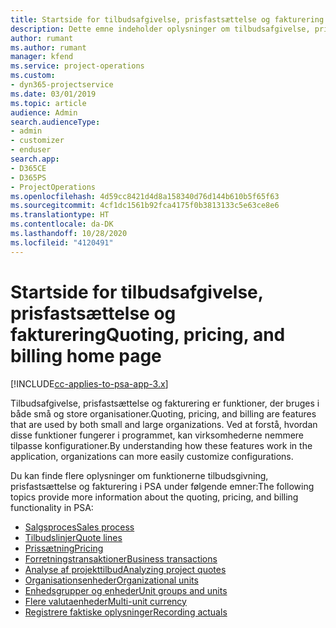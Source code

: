 ```yaml
---
title: Startside for tilbudsafgivelse, prisfastsættelse og fakturering
description: Dette emne indeholder oplysninger om tilbudsafgivelse, prisfastsættelse og fakturering.
author: rumant
ms.author: rumant
manager: kfend
ms.service: project-operations
ms.custom:
- dyn365-projectservice
ms.date: 03/01/2019
ms.topic: article
audience: Admin
search.audienceType:
- admin
- customizer
- enduser
search.app:
- D365CE
- D365PS
- ProjectOperations
ms.openlocfilehash: 4d59cc8421d4d8a158340d76d144b610b5f65f63
ms.sourcegitcommit: 4cf1dc1561b92fca4175f0b3813133c5e63ce8e6
ms.translationtype: HT
ms.contentlocale: da-DK
ms.lasthandoff: 10/28/2020
ms.locfileid: "4120491"
---
```

# <a name="quoting-pricing-and-billing-home-page"></a><span data-ttu-id="a7eb9-103">Startside for tilbudsafgivelse, prisfastsættelse og fakturering</span><span class="sxs-lookup"><span data-stu-id="a7eb9-103">Quoting, pricing, and billing home page</span></span>

[!INCLUDE[cc-applies-to-psa-app-3.x](../includes/cc-applies-to-psa-app-3x.md)]

<span data-ttu-id="a7eb9-104">Tilbudsafgivelse, prisfastsættelse og fakturering er funktioner, der bruges i både små og store organisationer.</span><span class="sxs-lookup"><span data-stu-id="a7eb9-104">Quoting, pricing, and billing are features that are used by both small and large organizations.</span></span> <span data-ttu-id="a7eb9-105">Ved at forstå, hvordan disse funktioner fungerer i programmet, kan virksomhederne nemmere tilpasse konfigurationer.</span><span class="sxs-lookup"><span data-stu-id="a7eb9-105">By understanding how these features work in the application, organizations can more easily customize configurations.</span></span>

<span data-ttu-id="a7eb9-106">Du kan finde flere oplysninger om funktionerne tilbudsgivning, prisfastsættelse og fakturering i PSA under følgende emner:</span><span class="sxs-lookup"><span data-stu-id="a7eb9-106">The following topics provide more information about the quoting, pricing, and billing functionality in PSA:</span></span>

- [<span data-ttu-id="a7eb9-107">Salgsproces</span><span class="sxs-lookup"><span data-stu-id="a7eb9-107">Sales process</span></span>](basic-sales-process.md)
- [<span data-ttu-id="a7eb9-108">Tilbudslinjer</span><span class="sxs-lookup"><span data-stu-id="a7eb9-108">Quote lines</span></span>](basic-quote-lines.md)
- [<span data-ttu-id="a7eb9-109">Prissætning</span><span class="sxs-lookup"><span data-stu-id="a7eb9-109">Pricing</span></span>](basic-pricing.md)
- [<span data-ttu-id="a7eb9-110">Forretningstransaktioner</span><span class="sxs-lookup"><span data-stu-id="a7eb9-110">Business transactions</span></span>](basic-business-transactions.md)
- [<span data-ttu-id="a7eb9-111">Analyse af projekttilbud</span><span class="sxs-lookup"><span data-stu-id="a7eb9-111">Analyzing project quotes</span></span>](basic-analyzing-quotes.md)
- [<span data-ttu-id="a7eb9-112">Organisationsenheder</span><span class="sxs-lookup"><span data-stu-id="a7eb9-112">Organizational units</span></span>](advanced-organizational.md)
- [<span data-ttu-id="a7eb9-113">Enhedsgrupper og enheder</span><span class="sxs-lookup"><span data-stu-id="a7eb9-113">Unit groups and units</span></span>](advanced-units.md)
- [<span data-ttu-id="a7eb9-114">Flere valutaenheder</span><span class="sxs-lookup"><span data-stu-id="a7eb9-114">Multi-unit currency</span></span>](advanced-currency.md)
- [<span data-ttu-id="a7eb9-115">Registrere faktiske oplysninger</span><span class="sxs-lookup"><span data-stu-id="a7eb9-115">Recording actuals</span></span>](advanced-actuals.md)
